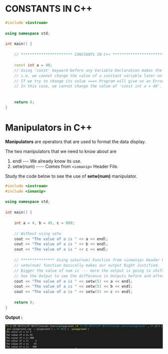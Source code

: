 # CONSTANTS IN C++

```cpp
#include <iostream>

using namespace std;

int main() {

    // *********************** CONSTANTS IN C++ *************************************

    const int a = 40;
    // Using 'const' keyword before any Variable Declaration makes the Variable CONSTANT.
    // i.e, we cannot change the value of a constant variable later on in the program.
    // If we try to change its value ===> Program will give us an Error.
    // In this case, we cannot change the value of 'const int a = 40'.

    
    return 0;
}
```

# Manipulators in C++


**Manipulators** are operators that are used to format the data display.

The two manipulators that we need to know about are

1.  endl --- We already know its use.
1.  setw(num) ---- Comes from `<iomanip>` Header File.

Study the code below to see the use of **setw(num)** manipulator.

```cpp
#include <iostream>
#include <iomanip>

using namespace std;

int main() {

    int a = 4, b = 45, c = 800;

    // Without using setw
    cout << "The value of a is " << a << endl;
    cout << "The value of a is " << b << endl;
    cout << "The value of a is " << c << endl;

    // *************** Using setw(num) Function from <iomanip> Header File ****************
    // setw(num) function basically makes our output Right Justified.
    // Bigger the value of num is --- more the output is going to shift rightwards.
    // See the Output to see the difference in Outputs before and after using setw.
    cout << "The value of a is " << setw(5) << a << endl;
    cout << "The value of a is " << setw(5) << b << endl;
    cout << "The value of a is " << setw(5) << c << endl;

    return 0;
}
```

**Output :**

![](Img_Files/chapter8/mani-output.png)